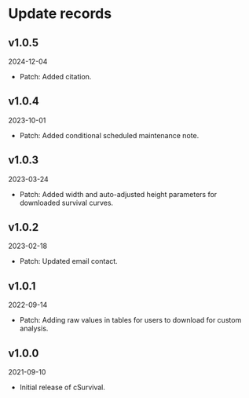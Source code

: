 # Update records

## v1.0.5
2024-12-04
- Patch: Added citation. 

## v1.0.4
2023-10-01
- Patch: Added conditional scheduled maintenance note. 

## v1.0.3
2023-03-24
- Patch: Added width and auto-adjusted height parameters for downloaded survival curves. 

## v1.0.2

2023-02-18
- Patch: Updated email contact.

## v1.0.1

2022-09-14
- Patch: Adding raw values in tables for users to download for custom analysis.

## v1.0.0

2021-09-10
- Initial release of cSurvival.